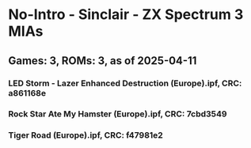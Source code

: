 # No-Intro - Sinclair - ZX Spectrum 3 MIAs
## Games: 3, ROMs: 3, as of 2025-04-11

### LED Storm - Lazer Enhanced Destruction (Europe).ipf, CRC: a861168e
### Rock Star Ate My Hamster (Europe).ipf, CRC: 7cbd3549
### Tiger Road (Europe).ipf, CRC: f47981e2
